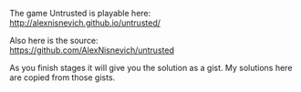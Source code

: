 The game Untrusted is playable here:  
http://alexnisnevich.github.io/untrusted/

Also here is the source:  
https://github.com/AlexNisnevich/untrusted

As you finish stages it will give you the solution as a gist. My solutions here are copied from those gists.
